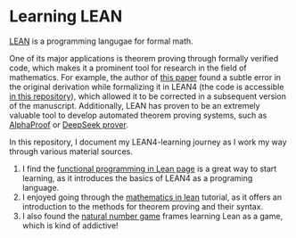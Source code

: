 # Learning LEAN

[LEAN](https://lean-lang.org) is a programming langugae for formal math.

One of its major applications is theorem proving through formally verified code, which makes it a prominent tool for research in the field of mathematics.
For example, the author of [this paper](https://arxiv.org/abs/2310.05328) found a subtle error in the original derivation while formalizing it in LEAN4 (the code is accessible [in this repository](https://github.com/teorth/symmetric_project)), which allowed it to be corrected in a subsequent version of the manuscript.
Additionally, LEAN has proven to be an extremely valuable tool to develop automated theorem proving systems, such as [AlphaProof](https://deepmind.google/discover/blog/ai-solves-imo-problems-at-silver-medal-level/) or [DeepSeek prover](https://arxiv.org/abs/2504.21801).

In this repository, I document my LEAN4-learning journey as I work my way through various material sources.
1. I find the [functional programming in Lean page](https://lean-lang.org/functional_programming_in_lean/) is a great way to start learning, as it introduces the basics of LEAN4 as a programing language.
2. I enjoyed going through the [mathematics in lean](https://leanprover-community.github.io/mathematics_in_lean/) tutorial, as it offers an introduction to the methods for theorem proving and their syntax. 
3. I also found the [natural number game](https://adam.math.hhu.de/#/g/leanprover-community/nng4) frames learning Lean as a game, which is kind of addictive!
